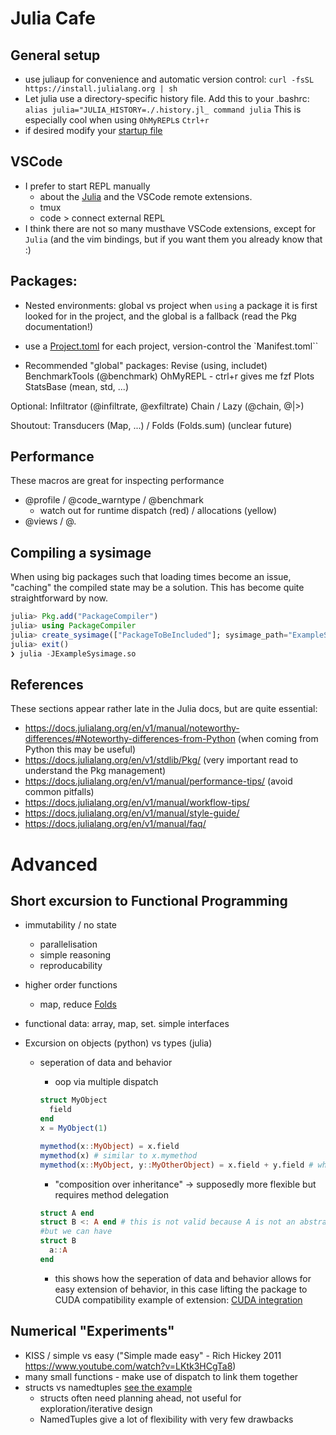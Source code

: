 # Julia Cafe

##  General setup
- use juliaup for convenience and automatic version control:
  `curl -fsSL https://install.julialang.org | sh`
- Let julia use a directory-specific history file. Add this to your .bashrc:
  `alias julia="JULIA_HISTORY=./.history.jl_ command julia`
  This is especially cool when using `OhMyREPL`s `Ctrl+r`
- if desired modify your [startup file](startup.jl)

##  VSCode
- I prefer to start REPL manually
  - about the [Julia](https://www.julia-vscode.org/docs/stable/) and the VSCode remote extensions.
  - tmux
  - code > connect external REPL
- I think there are not so many musthave VSCode extensions, except for `Julia` (and the vim bindings, but if you want them you already know that :)

##  Packages:
- Nested environments: global vs project
  when `using` a package it is first looked for in the project, and the global is a fallback (read the Pkg documentation!)
- use a [Project.toml](assets/ISOKANN/Project.toml) for each project, version-control the `Manifest.toml``

- Recommended "global" packages:
Revise (using, includet)
BenchmarkTools (@benchmark)
OhMyREPL - ctrl+r gives me fzf
Plots
StatsBase (mean, std, ...)

Optional:
Infiltrator (@infiltrate, @exfiltrate)
Chain / Lazy (@chain, @|>)

Shoutout:
Transducers (Map, ...) / Folds (Folds.sum) (unclear future)

##  Performance
These macros are great for inspecting performance
- @profile / @code_warntype / @benchmark
  - watch out for runtime dispatch (red) / allocations (yellow)
- @views / @.

## Compiling a sysimage
When using big packages such that loading times become an issue, "caching" the compiled state may be a solution. This has become quite straightforward by now.
```julia
julia> Pkg.add("PackageCompiler")
julia> using PackageCompiler
julia> create_sysimage(["PackageToBeIncluded"]; sysimage_path="ExampleSysimage.so")
julia> exit()
❯ julia -JExampleSysimage.so
```
## References 
These sections appear rather late in the Julia docs, but are quite essential:
- https://docs.julialang.org/en/v1/manual/noteworthy-differences/#Noteworthy-differences-from-Python (when coming from Python this may be useful)
- https://docs.julialang.org/en/v1/stdlib/Pkg/ (very important read to understand the Pkg management)
- https://docs.julialang.org/en/v1/manual/performance-tips/ (avoid common pitfalls)
- https://docs.julialang.org/en/v1/manual/workflow-tips/ 
- https://docs.julialang.org/en/v1/manual/style-guide/
- https://docs.julialang.org/en/v1/manual/faq/

# Advanced

## Short excursion to Functional Programming
- immutability / no state
  - parallelisation
  - simple reasoning
  - reproducability
- higher order functions 
  - map, reduce [Folds](assets/advent-of-code/2023/9.jl)
- functional data: array, map, set. simple interfaces

- Excursion on objects (python) vs types (julia)
  - seperation of data and behavior
    - oop via multiple dispatch

    ```julia
    struct MyObject
      field
    end
    x = MyObject(1)

    mymethod(x::MyObject) = x.field
    mymethod(x) # similar to x.mymethod
    mymethod(x::MyObject, y::MyOtherObject) = x.field + y.field # where do we put this in oop?
    ```

    - "composition over inheritance" -> supposedly more flexible but requires method delegation
    ```julia 
    struct A end
    struct B <: A end # this is not valid because A is not an abstract type
    #but we can have
    struct B
      a::A
    end

    ```

    - this shows how the seperation of data and behavior allows for easy extension of behavior, in this case lifting the package to CUDA compatibility example of extension: [CUDA integration](https://github.com/axsk/ISOKANN.jl/blob/60b1b3d6a87346fba7916eafa2be0f6d0e6d5652/src/cuda.jl)

## Numerical "Experiments"
- KISS / simple vs easy ("Simple made easy" - Rich Hickey 2011 https://www.youtube.com/watch?v=LKtk3HCgTa8)
- many small functions - make use of dispatch to link them together
- structs vs namedtuples [see the example](src/example.jl)
  - structs often need planning ahead, not useful for exploration/iterative design
  - NamedTuples give a lot of flexibility with very few drawbacks
  
